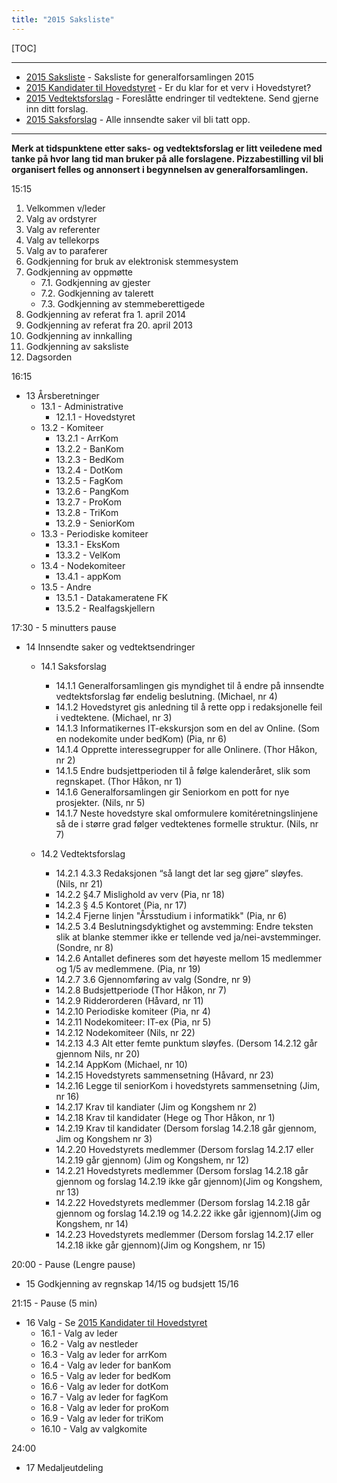 ```yaml
---
title: "2015 Saksliste"
---
```


[TOC]

---
* [2015 Saksliste](/wiki/online/generalforsamlingen/2015/saksliste) - Saksliste for generalforsamlingen 2015
* [2015 Kandidater til Hovedstyret](/wiki/online/generalforsamlingen/2015/valg) - Er du klar for et verv i Hovedstyret?
* [2015 Vedtektsforslag](/wiki/online/generalforsamlingen/2015/vedtekstforslag) - Foreslåtte endringer til vedtektene. Send gjerne inn ditt forslag.
* [2015 Saksforslag](/wiki/online/generalforsamlingen/2015/saksforslag) - Alle innsendte saker vil bli tatt opp.

---

**Merk at tidspunktene etter saks- og vedtektsforslag er litt veiledene med tanke på hvor lang tid man bruker på alle forslagene. Pizzabestilling vil bli organisert felles og annonsert i begynnelsen av generalforsamlingen.**


15:15

1. Velkommen v/leder
2. Valg av ordstyrer 
3. Valg av referenter
4. Valg av tellekorps
5. Valg av to paraferer
6. Godkjenning for bruk av elektronisk stemmesystem
7. Godkjenning av oppmøtte
    * 7.1. Godkjenning av gjester
    * 7.2. Godkjenning av talerett
    * 7.3. Godkjenning av stemmeberettigede 
8. Godkjenning av referat fra 1. april 2014
9. Godkjenning av referat fra 20. april 2013
10. Godkjenning av innkalling
11. Godkjenning av saksliste
12. Dagsorden

16:15

* 13 Årsberetninger
    * 13.1 - Administrative
        * 12.1.1 - Hovedstyret
    * 13.2 - Komiteer
        * 13.2.1 - ArrKom
        * 13.2.2 - BanKom
        * 13.2.3 - BedKom
        * 13.2.4 - DotKom
        * 13.2.5 - FagKom
        * 13.2.6 - PangKom
        * 13.2.7 - ProKom
        * 13.2.8 - TriKom
        * 13.2.9 - SeniorKom
    * 13.3 - Periodiske komiteer
        * 13.3.1 - EksKom
        * 13.3.2 - VelKom
    * 13.4 - Nodekomiteer
        * 13.4.1 - appKom
    * 13.5 - Andre
        * 13.5.1 - Datakameratene FK
        * 13.5.2 - Realfagskjellern

17:30 - 5 minutters pause

* 14 Innsendte saker og vedtektsendringer
     * 14.1 Saksforslag
         * 14.1.1 Generalforsamlingen gis myndighet til å endre på innsendte vedtektsforslag før endelig beslutning. (Michael, nr 4)
         * 14.1.2 Hovedstyret gis anledning til å rette opp i redaksjonelle feil i vedtektene.  (Michael, nr 3)
         * 14.1.3 Informatikernes IT-ekskursjon som en del av Online. (Som en nodekomite under bedKom) (Pia, nr 6)
         * 14.1.4 Opprette interessegrupper for alle Onlinere. (Thor Håkon, nr 2)
         * 14.1.5 Endre budsjettperioden til å følge kalenderåret, slik som regnskapet. (Thor Håkon, nr 1)
         * 14.1.6 Generalforsamlingen gir Seniorkom en pott for nye prosjekter. (Nils, nr 5)
         * 14.1.7 Neste hovedstyre skal omformulere komitéretningslinjene så de i større grad følger vedtektenes formelle struktur. (Nils, nr 7)

    * 14.2 Vedtektsforslag
         * 14.2.1 4.3.3 Redaksjonen “så langt det lar seg gjøre” sløyfes. (Nils, nr 21)
         * 14.2.2 §4.7 Mislighold av verv (Pia, nr 18)
         * 14.2.3 § 4.5 Kontoret (Pia, nr 17)
         * 14.2.4 Fjerne linjen "Årsstudium i informatikk" (Pia, nr 6) 
         * 14.2.5 3.4 Beslutningsdyktighet og avstemming: Endre teksten slik at blanke stemmer ikke er tellende ved ja/nei-avstemminger. (Sondre, nr 8)
         * 14.2.6 Antallet defineres som det høyeste mellom 15 medlemmer og 1/5 av medlemmene. (Pia, nr 19)
         * 14.2.7 3.6 Gjennomføring av valg (Sondre, nr 9)
         * 14.2.8 Budsjettperiode (Thor Håkon, nr 7)	
         * 14.2.9 Ridderorderen (Håvard, nr 11)
         * 14.2.10 Periodiske komiteer (Pia, nr 4)
         * 14.2.11 Nodekomiteer: IT-ex (Pia, nr 5)
         * 14.2.12	Nodekomiteer (Nils, nr 22)
         * 14.2.13 4.3 Alt etter femte punktum sløyfes. (Dersom 14.2.12 går gjennom Nils, nr 20)
         * 14.2.14	AppKom (Michael, nr 10)
         * 14.2.15 Hovedstyrets sammensetning (Håvard, nr 23)
         * 14.2.16 	Legge til seniorKom i hovedstyrets sammensetning (Jim, nr 16)
         * 14.2.17 	Krav til kandiater (Jim og Kongshem nr 2)
         * 14.2.18	Krav til kandidater (Hege og Thor Håkon, nr 1)
         * 14.2.19 	Krav til kandidater (Dersom forslag 14.2.18 går gjennom, Jim og Kongshem nr 3)
         * 14.2.20	Hovedstyrets medlemmer (Dersom forslag 14.2.17 eller 14.2.19 går gjennom) (Jim og Kongshem, nr 12)
         * 14.2.21	Hovedstyrets medlemmer (Dersom forslag 14.2.18 går gjennom og forslag 14.2.19 ikke går gjennom)(Jim og Kongshem, nr 13)
         * 14.2.22 	Hovedstyrets medlemmer (Dersom forslag 14.2.18 går gjennom og forslag 14.2.19 og 14.2.22 ikke går igjennom)(Jim og Kongshem, nr 14)
         * 14.2.23	Hovedstyrets medlemmer (Dersom forslag 14.2.17 eller 14.2.18 ikke går gjennom)(Jim og Kongshem, nr 15)

20:00 - Pause (Lengre pause)

* 15 Godkjenning av regnskap 14/15 og budsjett 15/16

21:15 - Pause (5 min)

* 16 Valg - Se [2015 Kandidater til Hovedstyret](/wiki/online/generalforsamlingen/2015/valg)
    * 16.1 - Valg av leder
    * 16.2 - Valg av nestleder
    * 16.3 - Valg av leder for arrKom
    * 16.4 - Valg av leder for banKom
    * 16.5 - Valg av leder for bedKom
    * 16.6 - Valg av leder for dotKom
    * 16.7 - Valg av leder for fagKom
    * 16.8 - Valg av leder for proKom
    * 16.9 - Valg av leder for triKom
    * 16.10 - Valg av valgkomite

24:00

* 17 Medaljeutdeling